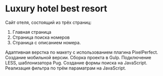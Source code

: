 # Luxury hotel best resort 

Сайт отеля, состоящий из трёх страниц:
1. Главная страница
2. Страница поиска номеров
3. Страница с описанием номера.


Адаптивная верстка по макету с использованием плагина PixelPerfect. 
Создание мобильной версии.
Сборка проекта в Gulp.
Подключение LESS, шаблонизатора Pug.
Создание формы поиска на JavaScript.
Реализация фильтра по трём параматрам на JavaScript.
